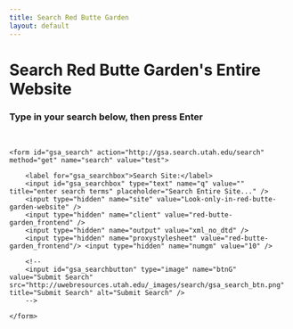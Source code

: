```yaml
---
title: Search Red Butte Garden
layout: default
---
```


<h1 class="text-center green">Search Red Butte Garden's Entire Website</h1>

<h3 class="text-center">Type in your search below, then press Enter</h3>

<br />

<div>

	<form id="gsa_search" action="http://gsa.search.utah.edu/search" method="get" name="search" value="test">
	
		<label for="gsa_searchbox">Search Site:</label> 
		<input id="gsa_searchbox" type="text" name="q" value="" title="enter search terms" placeholder="Search Entire Site..." /> 
		<input type="hidden" name="site" value="Look-only-in-red-butte-garden-website" /> 
		<input type="hidden" name="client" value="red-butte-garden_frontend" /> 
		<input type="hidden" name="output" value="xml_no_dtd" /> 
		<input type="hidden" name="proxystylesheet" value="red-butte-garden_frontend"/> <input type="hidden" name="numgm" value="10" />
		
		<!-- 
		<input id="gsa_searchbutton" type="image" name="btnG" value="Submit Search" src="http://uwebresources.utah.edu/_images/search/gsa_search_btn.png" title="Submit Search" alt="Submit Search" />
		-->
		
	</form>

</div>